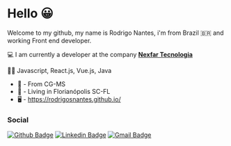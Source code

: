# Hello 😀

Welcome to my github, my name is Rodrigo Nantes, i'm from Brazil 🇧🇷 and working Front end developer.

💻 I am currently a developer at the company [**Nexfar Tecnologia**](https://nexfar.com.br/)

👨‍💻 Javascript, React.js, Vue.js, Java

 - 👶  - From CG-MS
 - 📍  - Living in Florianópolis SC-FL
 - 🖥  - https://rodrigosnantes.github.io/

### Social
[![Github Badge](https://img.shields.io/badge/-Github-000?style=flat-square&logo=Github&logoColor=white&link=https://github.com/rodrigosnantes)](https://github.com/rodrigosnantes)
[![Linkedin Badge](https://img.shields.io/badge/-LinkedIn-blue?style=flat-square&logo=Linkedin&logoColor=white&link=https://www.linkedin.com/in/rodrigonantess/)](https://www.linkedin.com/in/rodrigonantess/)
[![Gmail Badge](https://img.shields.io/badge/-Gmail-c14438?style=flat-square&logo=Gmail&logoColor=white&link=mailto:rodrigosnantes01@gmail.com)](mailto:rodrigosnantes01@gmail.com)
